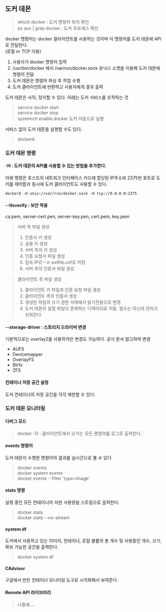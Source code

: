 ## 도커 데몬

> which docker : 도커 명령어 위치 확인   
> ps aux | grep docker : 도커 프로세스 확인

docker 명령어는 docker 클라이언트를 사용하는 것이며 이 명령어를 도커 데몬에 API로 전달한다.    
(로컬 or TCP 이용)
1. 사용자가 docker 명령어 입력
2. /usr/bin/docker 에서 /var/run/docker.sock 유닉스 소켓을 이용해 도커 데몬에 명령어 전달
3. 도커 데몬은 명령어 파싱 후 작업 수행
4. 도커 클라이언트에 반환하고 사용자에게 결과 출력

도커 데몬은 사직, 정지할 수 있다. 아래는 도커 서비스를 조작하는 것
> service docker start   
> service docker stop   
> systemctl enable docker 도커 자동으로 실행

서비스 없이 도커 데몬을 실행할 수도 있다.
> dockerd  

### 도커 데몬 명령

#### -H : 도커 데몬의 API를 사용할 수 있는 방법을 추가한다.   
  아래 명령은 호스트의 네트워크 인터페이스 카드에 할당된 IP주소와 2375번 포트로 도커를 제어함과 동시에 도커 클라이언트도 사용할 수 있다.
```
dockerd -H unix://var/run/docker.sock -H tcp://0.0.0.0:2375
```

#### --tlsverify : 보안 적용   
ca.pem, server-cert.pen, server-key.pen, cert.pem, key.pem
 > 서버 측 파일 생성
 > 1. 인증서 키 생성
 > 2. 공용 키 생성
 > 3. 서버 측의 키 생성
 > 4. 인증 요청서 파일 생성
 > 5. 접속 IP르ㅡㄹ extfile.cnf로 저장
 > 6. 서버 측의 인증서 파일 생성

> 클라이언트 측 파일 생성
> 1. 클라이언트 키 파일과 인증 요청 파일 생성
> 2. 클라이언트 측의 인증서 생성
> 3. 생성된 파일의 쓰기 권한 삭제해서 읽기전용으로 변경
> 4. 도커 데몬의 설정 파일이 존재하는 디렉터리로 이동. 필수는 아닌데 관리가 쉬워진다.

#### --storage-driver : 스토리지 드라이버 변경
기본적으로는 overlay2를 사용하지만 변경도 가능하다. 공식 문서 참고하여 변경
- AUFS
- Devicemapper
- OverlayFS
- Btrfs
- ZFS

#### 컨테이너 저장 공간 설정
도커 컨테이너의 저장 공간을 각각 제한할 수 있다.


### 도커 데몬 모니터링
#### 디버그 모드
> docker -D : 클라이언트에서 오가는 모든 명령어를 로그로 출력한다.

#### events 명령어
도커 데몬이 수행한 명령어의 결과를 실시간으로 볼 수 있다.
> docker events   
> docker system events   
> docker events --filter 'type=image'

#### stats 명령
실행 중인 모든 컨테이너의 자원 사용량을 스트림으로 출력한다.
> docker stats   
> docker stats --no-stream

#### system df
도커에서 사용하고 있는 이미지, 컨테이너, 로컬 볼륨의 총 개수 및 사용중인 개수, 크기, 확보 가능한 공간을 출력한다.
> docker system df

#### CAdvisor
구글에서 만든 컨테이너 모니터링 도구로 시각화해서 보여준다.

#### Remote API 라이브러리
> 나중에 ...


